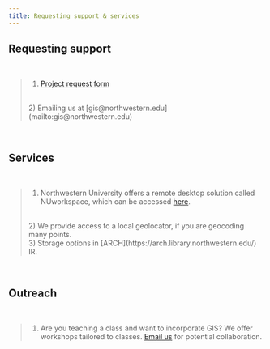 ```yaml
---
title: Requesting support & services
---
```



## Requesting support

<br>

> 1) [Project request form](https://app.smartsheet.com/b/form/2f2ec327e6164f83b588b7bbe2e2b56f)
>  <br>
> 2) Emailing us at [gis@northwestern.edu](mailto:gis@northwestern.edu)

<br>

## Services

<br>

> 1) Northwestern University offers a remote desktop solution called NUworkspace, which can be accessed [here](https://nuworkspace.northwestern.edu/). 
> <br>
> 2) We provide access to a local geolocator, if you are geocoding many points. 
> <br>
> 3) Storage options in [ARCH](https://arch.library.northwestern.edu/) IR. 

<br>

## Outreach

<br>

> 1) Are you teaching a class and want to incorporate GIS? We offer workshops tailored to classes. [Email us](mailto:gis@northwestern.edu) for potential collaboration.
